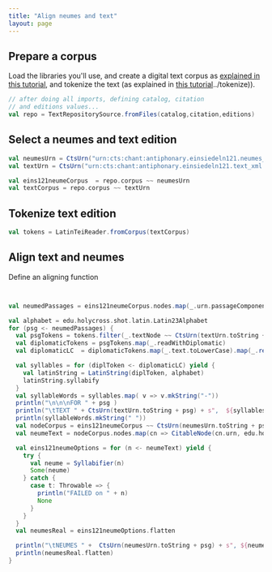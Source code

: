 ```yaml
---
title: "Align neumes and text"
layout: page
---
```



## Prepare a corpus

Load the libraries you'll use, and create a digital text corpus as [explained in this tutorial](../corpus), and tokenize the text (as explained in [this tutorial]()../tokenize)).




```scala
// after doing all imports, defining catalog, citation
// and editions values...
val repo = TextRepositorySource.fromFiles(catalog,citation,editions)
```


## Select a neumes and text edition

```scala
val neumesUrn = CtsUrn("urn:cts:chant:antiphonary.einsiedeln121.neumes_xml:")
val textUrn = CtsUrn("urn:cts:chant:antiphonary.einsiedeln121.text_xml:")

val eins121neumeCorpus  = repo.corpus ~~ neumesUrn
val textCorpus = repo.corpus ~~ textUrn
```


## Tokenize text edition


```scala
val tokens = LatinTeiReader.fromCorpus(textCorpus)
```


## Align text and neumes

Define an aligning function

```scala


val neumedPassages = eins121neumeCorpus.nodes.map(_.urn.passageComponent)

val alphabet = edu.holycross.shot.latin.Latin23Alphabet
for (psg <- neumedPassages) {
  val psgTokens = tokens.filter(_.textNode ~~ CtsUrn(textUrn.toString + psg))
  val diplomaticTokens = psgTokens.map(_.readWithDiplomatic)
  val diplomaticLC  = diplomaticTokens.map(_.text.toLowerCase).map(_.replaceAll("v", "u"))

  val syllables = for (diplToken <- diplomaticLC) yield {
    val latinString = LatinString(diplToken, alphabet)
    latinString.syllabify
  }
  val syllableWords = syllables.map( v => v.mkString("-"))
  println("\n\n\nFOR " + psg )
  println("\tTEXT " + CtsUrn(textUrn.toString + psg) + s",  ${syllables.size} syllables")
  println(syllableWords.mkString(" "))
  val nodeCorpus = eins121neumeCorpus ~~ CtsUrn(neumesUrn.toString + psg)
  val neumeText = nodeCorpus.nodes.map(cn => CitableNode(cn.urn, edu.holycross.shot.mid.latinmodel.collectText(cn.text)))

  val eins121neumeOptions = for (n <- neumeText) yield {
    try {
      val neume = Syllabifier(n)
      Some(neume)
    } catch {
      case t: Throwable => {
        println("FAILED on " + n)
        None
      }
    }
  }
  val neumesReal = eins121neumeOptions.flatten

  println("\tNEUMES " +  CtsUrn(neumesUrn.toString + psg) + s", ${neumesReal.flatten.size} neumes")
  println(neumesReal.flatten)
}


```
